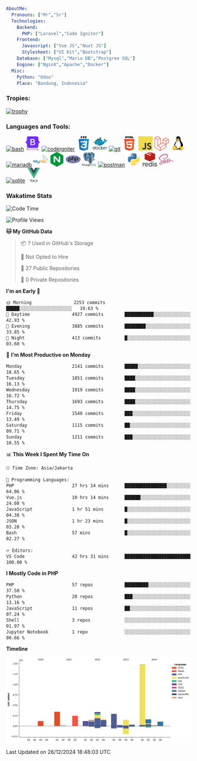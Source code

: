 ```yaml
AboutMe:
  Pronouns: ["Mr","Sr"]
  Technologies:
    Backend:
      PHP: ["Laravel","Code Igniter"]
    Frontend:
      Javascript: ["Vue JS","Nuxt JS"]
      Stylesheet: ["UI Kit","Bootstrap"]
    Database: ["Mysql","Maria DB","Postgree SQL"]
    Engine: ["NginX","Apache","Docker"]
  Misc:
    Python: "Odoo"
    Place: "Bandung, Indonesia"
```
### Tropies:

[![trophy](https://github-profile-trophy.vercel.app/?username=vheins&rank=-C,-B)](https://github.com/vheins)

### Languages and Tools:

[<img src="https://www.vectorlogo.zone/logos/gnu_bash/gnu_bash-icon.svg" alt="bash" width="40" height="40"/>](https://www.gnu.org/software/bash/)
[<img src="https://raw.githubusercontent.com/devicons/devicon/master/icons/bootstrap/bootstrap-plain-wordmark.svg" alt="bootstrap" width="40" height="40"/>](https://getbootstrap.com)
[<img src="https://cdn.worldvectorlogo.com/logos/codeigniter.svg" alt="codeigniter" width="40" height="40"/>](https://codeigniter.com)
[<img src="https://raw.githubusercontent.com/devicons/devicon/master/icons/css3/css3-original-wordmark.svg" alt="css3" width="40" height="40"/>](https://www.w3schools.com/css/)
[<img src="https://raw.githubusercontent.com/devicons/devicon/master/icons/docker/docker-original-wordmark.svg" alt="docker" width="40" height="40"/>](https://www.docker.com/)
[<img src="https://www.vectorlogo.zone/logos/git-scm/git-scm-icon.svg" alt="git" width="40" height="40"/>](https://git-scm.com/)
[<img src="https://raw.githubusercontent.com/devicons/devicon/master/icons/html5/html5-original-wordmark.svg" alt="html5" width="40" height="40"/>](https://www.w3.org/html/)
[<img src="https://raw.githubusercontent.com/devicons/devicon/master/icons/javascript/javascript-original.svg" alt="javascript" width="40" height="40"/>](https://developer.mozilla.org/en-US/docs/Web/JavaScript)
[<img src="https://raw.githubusercontent.com/devicons/devicon/master/icons/laravel/laravel-original.svg" alt="laravel" width="40" height="40"/>](https://laravel.com/)
[<img src="https://raw.githubusercontent.com/devicons/devicon/master/icons/linux/linux-original.svg" alt="linux" width="40" height="40"/>](https://www.linux.org/)
[<img src="https://www.vectorlogo.zone/logos/mariadb/mariadb-icon.svg" alt="mariadb" width="40" height="40"/>](https://mariadb.org/)
[<img src="https://raw.githubusercontent.com/devicons/devicon/master/icons/mysql/mysql-original-wordmark.svg" alt="mysql" width="40" height="40"/>](https://www.mysql.com/)
[<img src="https://raw.githubusercontent.com/devicons/devicon/master/icons/nginx/nginx-original.svg" alt="nginx" width="40" height="40"/>](https://www.nginx.com)
[<img src="https://raw.githubusercontent.com/devicons/devicon/master/icons/php/php-original.svg" alt="php" width="40" height="40"/>](https://www.php.net)
[<img src="https://raw.githubusercontent.com/devicons/devicon/master/icons/postgresql/postgresql-original-wordmark.svg" alt="postgresql" width="40" height="40"/>](https://www.postgresql.org)
[<img src="https://www.vectorlogo.zone/logos/getpostman/getpostman-icon.svg" alt="postman" width="40" height="40"/>](https://postman.com)
[<img src="https://raw.githubusercontent.com/devicons/devicon/master/icons/python/python-original.svg" alt="python" width="40" height="40"/>](https://www.python.org)
[<img src="https://raw.githubusercontent.com/devicons/devicon/master/icons/redis/redis-original-wordmark.svg" alt="redis" width="40" height="40"/>](https://redis.io)
[<img src="https://raw.githubusercontent.com/devicons/devicon/master/icons/sass/sass-original.svg" alt="sass" width="40" height="40"/>](https://sass-lang.com)
[<img src="https://www.vectorlogo.zone/logos/sqlite/sqlite-icon.svg" alt="sqlite" width="40" height="40"/>](https://www.sqlite.org/)
[<img src="https://raw.githubusercontent.com/devicons/devicon/master/icons/vuejs/vuejs-original-wordmark.svg" alt="vuejs" width="40" height="40"/>](https://vuejs.org/)

### Wakatime Stats

<!--START_SECTION:waka-->
![Code Time](http://img.shields.io/badge/Code%20Time-2%2C234%20hrs%202%20mins-blue)

![Profile Views](http://img.shields.io/badge/Profile%20Views-0-blue)

**🐱 My GitHub Data** 

> 📦 ? Used in GitHub's Storage 
 > 
> 🚫 Not Opted to Hire
 > 
> 📜 27 Public Repositories 
 > 
> 🔑 0 Private Repositories 
 > 
**I'm an Early 🐤** 

```text
🌞 Morning                2253 commits        █████░░░░░░░░░░░░░░░░░░░░   19.63 % 
🌆 Daytime                4927 commits        ███████████░░░░░░░░░░░░░░   42.93 % 
🌃 Evening                3885 commits        ████████░░░░░░░░░░░░░░░░░   33.85 % 
🌙 Night                  413 commits         █░░░░░░░░░░░░░░░░░░░░░░░░   03.60 % 
```
📅 **I'm Most Productive on Monday** 

```text
Monday                   2141 commits        █████░░░░░░░░░░░░░░░░░░░░   18.65 % 
Tuesday                  1851 commits        ████░░░░░░░░░░░░░░░░░░░░░   16.13 % 
Wednesday                1919 commits        ████░░░░░░░░░░░░░░░░░░░░░   16.72 % 
Thursday                 1693 commits        ████░░░░░░░░░░░░░░░░░░░░░   14.75 % 
Friday                   1548 commits        ███░░░░░░░░░░░░░░░░░░░░░░   13.49 % 
Saturday                 1115 commits        ██░░░░░░░░░░░░░░░░░░░░░░░   09.71 % 
Sunday                   1211 commits        ███░░░░░░░░░░░░░░░░░░░░░░   10.55 % 
```


📊 **This Week I Spent My Time On** 

```text
🕑︎ Time Zone: Asia/Jakarta

💬 Programming Languages: 
PHP                      27 hrs 14 mins      ████████████████░░░░░░░░░   64.06 % 
Vue.js                   10 hrs 14 mins      ██████░░░░░░░░░░░░░░░░░░░   24.08 % 
JavaScript               1 hr 51 mins        █░░░░░░░░░░░░░░░░░░░░░░░░   04.38 % 
JSON                     1 hr 23 mins        █░░░░░░░░░░░░░░░░░░░░░░░░   03.28 % 
Bash                     57 mins             █░░░░░░░░░░░░░░░░░░░░░░░░   02.27 % 

🔥 Editors: 
VS Code                  42 hrs 31 mins      █████████████████████████   100.00 % 
```

**I Mostly Code in PHP** 

```text
PHP                      57 repos            █████████░░░░░░░░░░░░░░░░   37.50 % 
Python                   20 repos            ███░░░░░░░░░░░░░░░░░░░░░░   13.16 % 
JavaScript               11 repos            ██░░░░░░░░░░░░░░░░░░░░░░░   07.24 % 
Shell                    3 repos             ░░░░░░░░░░░░░░░░░░░░░░░░░   01.97 % 
Jupyter Notebook         1 repo              ░░░░░░░░░░░░░░░░░░░░░░░░░   00.66 % 
```



**Timeline**

![Lines of Code chart](https://raw.githubusercontent.com/vheins/vheins/main/assets/bar_graph.png)


 Last Updated on 26/12/2024 18:48:03 UTC
<!--END_SECTION:waka-->
